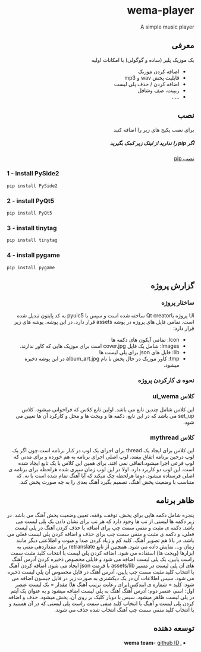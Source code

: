 <div dir="rtl">
 
# wema-player

A simple music player

## معرفی

یک موزیک پلیر (ساده و گوگولی) با امکانات اولیه
* اضافه کردن موزیک
* قابلیت پخش wav و mp3
* اضافه کردن / حذف پلی لیست
* ریپیت، صف وشافل
* .....

## نصب
برای نصب پکیج های زیر را اضافه کنید
##### اگر pip را ندارید از لینک زیر کمک بگیرید
[نصب pip](https://pip.pypa.io/en/stable/installing/)

<div dir="ltr">
 
### 1 - install PySide2
```
pip install PySide2
```
### 2 - install PyQt5
```
pip install PyQt5
```
### 3 - install tinytag
```
pip install tinytag
```
### 4 - install pygame
```
pip install pygame
```
</div>

## گزارش پروژه
### ساختار پروژه 
Ui  پروژه باQt creator  ساخته شده است و سپس با pyuic5 به کد پایتون تبدیل شده است.
تمامی فایل های پروژه در پوشه assets قرار دارد. در این پوشه، پوشه های زیر قرار دارد:
-	Icon: تمامی آیکون های دکمه ها
-	Images: شامل یک فایل cover.jpg است برای موزیک هایی که کاور ندارند.
-	lib: فایل های json برای پلی لیست ها
-	tmp: کاور موزیک در حال پخش با نام album_art.jpg در این پوشه ذخیره میشود.

### نحوه ی کارکردن پروژه
### کلاس  ui_wema  
این کلاس شامل چندین تابع می باشد. اولین تابع کلاس که فراخوانی میشود، کلاس set_up می باشد که در این تابع، دکمه ها و ویجت ها و محل و کارکرد آن ها تعیین می شود.
### کلاس mythread
این کلاس برای ایجاد یک thread برای اجرای یک لوپ در کنار برنامه است.چون اگر یک لوپ درحین برنامه اتفاق بیفتد، لوپ اصلی اجرای برنامه به هم خورده و برای مدتی که لوپ فرعی اجرا میشود،اتفاقی نمی افتد. برای همین این کلاس با یک تابع ایجاد شده است. این لوپ دو کاربرد دارد. اولا در این لوپ زمان سپری شده هرلحظه برای برنامه ی اصلی فرستاده میشود. دوما هرلحظه چک میکند که آیا آهنگ تمام شده است یا نه. که متناسب با وضعیت پخش آهنگ، تصمیم بگیرد آهنگ بعدی را به چه صورت پخش کند.


## ظاهر برنامه
پنجره شامل دکمه هایی برای پخش، توقف، وقفه، تعیین وضعیت پخش آهنگ می باشد. در زیر دکمه ها لیستی از تب ها وجود دارد که هر تب برای نشان دادن یک پلی لیست می باشد. 
دکمه ی مثبت و منفی سمت چپ برای اضافه یا حذف کردن آهنگ در پلی لیست فعلی، و دکمه ی مثبت و منفی سمت چپ برای حذف و اضافه کردن پلی لیست فعلی می باشد. در بالا هم تصویر آهنگ، کلید کم و زیاد کردن صدا و میوت و اطلاعتی دیگر مانند زمان و... نمایش داده می شود.
 همچنین از تابع retranslate برای مقداردهی متنی به ابزارها (ویجت ها) استفاده می شود.
اضافه کردن پلی لیست
با انتخاب کلید مثبت سمت راست پایین، یک پلی لیست اضافه می شود و فایلی مخصوص ذخیره کردن آدرس آهنگ های آن پلی لیست در مسیر assets/lib با فرمت json ایجاد می شود.
اضافه کردن آهنگ
با انتخاب کلید مثبت سمت چپ پایین، آدرس آهنگ در فایل مخصوص آن پلی لیست ذخیره می شود. سپس اطلاعات آن در یک دیکشنری به صورت زیر در فایل جیسون اضافه می شود:
کلید = شماره ی ایندکس(برای رعایت ترتیب آهنگ ها)
مقدار = یک لیست عنصر اول: اسم، عنصر دوم: آدرس آهنگ
آهنگ به پلی لیست اضافه میشود و به عنوان یک آیتم در پلی لیست ظاهر میشود.
سپس با دوبار کلیک بر روی آن، پخش میشود.
حذف و اضافه کردن پلی لیست و آهنگ
با انتخاب کلید منفی سمت راست پلی لیستی که در آن هستید
و با انتخاب کلید منفی سمت چپ آهنگ انتخاب شده حذف می شوند.

## توسعه دهنده

* **ِwema team**- [github ID](https://github.com/mrhashemian)
</div>
